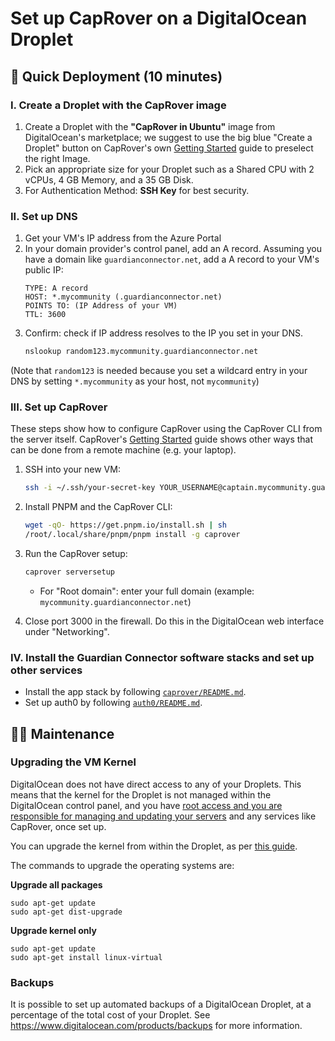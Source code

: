# Set up CapRover on a DigitalOcean Droplet


## 🚀 Quick Deployment (10 minutes)

### I. Create a Droplet with the CapRover image

1. Create a Droplet with the **"CapRover in Ubuntu"** image from DigitalOcean's marketplace; we suggest to use the big blue "Create a Droplet" button on CapRover's own [Getting Started](https://caprover.com/docs/get-started.html) guide to preselect the right Image.
2. Pick an appropriate size for your Droplet such as a Shared CPU with 2 vCPUs, 4 GB Memory, and a 35 GB Disk.
3. For Authentication Method: **SSH Key** for best security.

### II. Set up DNS

1. Get your VM's IP address from the Azure Portal
2. In your domain provider's control panel, add an A record. Assuming you have a domain like `guardianconnector.net`, add a A record to your VM's public IP:
    ```
    TYPE: A record
    HOST: *.mycommunity (.guardianconnector.net)
    POINTS TO: (IP Address of your VM)
    TTL: 3600
    ```
3. Confirm: check if IP address resolves to the IP you set in your DNS.
    ```bash
    nslookup random123.mycommunity.guardianconnector.net
    ```

(Note that `random123` is needed because you set a wildcard entry in your DNS by setting `*.mycommunity` as your host, not `mycommunity`)

### III. Set up CapRover

These steps show how to configure CapRover using the CapRover CLI from the server itself.
CapRover's [Getting Started](https://caprover.com/docs/get-started.html#step-3-configure-and-initialize-caprover) guide shows other ways that can be done from a remote machine (e.g. your laptop).

1. SSH into your new VM:
    ```bash
    ssh -i ~/.ssh/your-secret-key YOUR_USERNAME@captain.mycommunity.guardianconnector.com
    ```
2. Install PNPM and the CapRover CLI:
    ```bash
    wget -qO- https://get.pnpm.io/install.sh | sh
    /root/.local/share/pnpm/pnpm install -g caprover
    ```
3. Run the CapRover setup:
    ```bash
    caprover serversetup
    ```
    - For "Root domain": enter your full domain (example: `mycommunity.guardianconnector.net`)

4. Close port 3000 in the firewall. Do this in the DigitalOcean web interface under "Networking".


### IV. Install the Guardian Connector software stacks and set up other services

- Install the app stack by following [`caprover/README.md`](../caprover/README.md).
- Set up auth0 by following [`auth0/README.md`](../auth0/README.md).

## 👩‍💻 Maintenance

### Upgrading the VM Kernel

DigitalOcean does not have direct access to any of your Droplets. This means that the kernel for the Droplet is not managed within the DigitalOcean control panel, and you have [root access and you are responsible for managing and updating your servers](https://www.digitalocean.com/community/questions/security-updates-for-my-ubuntu-droplet) and any services like CapRover, once set up.

You can upgrade the kernel from within the Droplet, as per [this guide](https://docs.digitalocean.com/products/droplets/how-to/kernel/).

The commands to upgrade the operating systems are:

**Upgrade all packages**
```
sudo apt-get update
sudo apt-get dist-upgrade

```

**Upgrade kernel only**
```
sudo apt-get update
sudo apt-get install linux-virtual
```

### Backups

It is possible to set up automated backups of a DigitalOcean Droplet, at a percentage of the total cost of your Droplet. See https://www.digitalocean.com/products/backups for more information.
